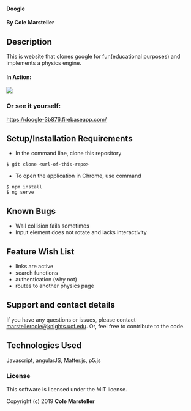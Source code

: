 #### Doogle

#### By Cole Marsteller

## Description

This is website that clones google for fun(educational purposes) and implements a physics engine.

#### In Action:
<img src="https://media.giphy.com/media/cUIAQP2xaqKkrFi0xk/giphy.gif">

### Or see it yourself:
https://doogle-3b876.firebaseapp.com/

## Setup/Installation Requirements

* In the command line, clone this repository
```
$ git clone <url-of-this-repo>
```

* To open the application in Chrome, use command
```
$ npm install
$ ng serve
```

## Known Bugs

* Wall collision fails sometimes
* Input element does not rotate and lacks interactivity

## Feature Wish List
* links are active
* search functions
* authentication (why not)
* routes to another physics page


## Support and contact details

If you have any questions or issues, please contact marstellercole@knights.ucf.edu. Or, feel free to contribute to the code.

## Technologies Used

Javascript, angularJS, Matter.js, p5.js

### License

This software is licensed under the MIT license.

Copyright (c) 2019 **Cole Marsteller**
